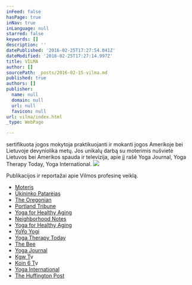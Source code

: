 ```yaml
---
inFeed: false
hasPage: true
inNav: true
inLanguage: null
starred: false
keywords: []
description: ''
datePublished: '2016-02-25T17:27:54.041Z'
dateModified: '2016-02-25T17:27:14.997Z'
title: VILMA
author: []
sourcePath: _posts/2016-02-15-vilma.md
published: true
authors: []
publisher:
  name: null
  domain: null
  url: null
  favicon: null
url: vilma/index.html
_type: WebPage

---
```

sertifikuota jogos mokytoja praktikuojanti ir mokanti jogos Amerikoje bei Lietuvoje devyniolika metų. Jos unikalų darbą su moterimis nušvietė Lietuvos bei Amerikos spauda ir televizija, apie jį rašė Yoga Journal, Yoga Therapy Today, Yoga International.
![](https://the-grid-user-content.s3-us-west-2.amazonaws.com/7a7a9913-25ed-48bd-8d5c-db6634a8bd66.jpg)

Publikacijos ir reportažai apie Vilmos profesinę veiklą.

* [Moteris][0]
* [Ūkininko Patarėjas][1]
* [The Oregonian][2]
* [Portland Tribune][3]
* [Yoga for Healthy Aging][4]
* [Neighborhood Notes][5]
* [Yoga for Healthy Aging][6]
* [YoYo Yogi][7]
* [Yoga Therapy Today][8]
* [The Bee][9]
* [Yoga Journal][10]
* [Kgw T][11]v
* [Koin 6 T][11]v
* [Yoga International][12]
* [The Huffington Post][13]

[0]: http://www.moteris.lt/sveikata/apkunumas-ne-kliutis-daryti-joga-ir-gerai-jaustis.d?id=59911607
[1]: http://ukininkopatarejas.lt/vilma-zaleskaite-walters-kiekvienas-gali-buti-pats-sau-mokytojas/
[2]: http://www.oregonlive.com/portland/index.ssf/2011/04/a_sellwood_class_puts_the_heal.html
[3]: http://yogaforthelargerwoman.com/site/wp-content/uploads/2012/07/yaga-article-portland-tribune.pdf
[4]: http://yogaforhealthyaging.blogspot.com/2011/11/larger-women-and-yoga-getting-creative.html
[5]: http://www.neighborhoodnotes.com/news/2010/12/yoga_for_every_body_and_every_ageportland_specialty_classes_cater_to_many_needs/
[6]: http://yogaforhealthyaging.blogspot.dk/2012/11/yoga-for-every-body-interview-with.html
[7]: http://www.yoyoyogiblog.com/tag/yoga-for-the-larger-woman/
[8]: http://yogaforthelargerwoman.com/
[9]: http://yogaforthelargerwoman.com/site/wp-content/uploads/2012/07/yoga-article-may-2012-bee-website.pdf
[10]: http://www.yogajournal.com/article/balance/beautiful-discovery/
[11]: https://www.youtube.com/watch?v=3ICrIRyDUyU
[12]: http://yogaforthelargerwoman.com/site/wp-content/uploads/2012/07/sp12-Feat-Friends-wBody.pdf
[13]: http://www.huffingtonpost.com/rob-schware/yoga-how-we-serve-the-lar_b_4010849.html